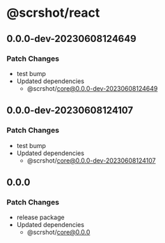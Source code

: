 # @scrshot/react

## 0.0.0-dev-20230608124649

### Patch Changes

- test bump
- Updated dependencies
  - @scrshot/core@0.0.0-dev-20230608124649

## 0.0.0-dev-20230608124107

### Patch Changes

- test bump
- Updated dependencies
  - @scrshot/core@0.0.0-dev-20230608124107

## 0.0.0

### Patch Changes

- release package
- Updated dependencies
  - @scrshot/core@0.0.0
